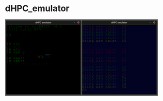 # dHPC_emulator
![Gtk dHPC emulator](https://github.com/pvar/dHPC_emulator/blob/master/pics/dHPCemu.png)

